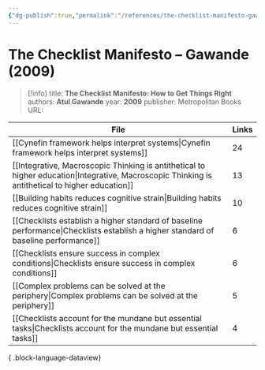 ```yaml
---
{"dg-publish":true,"permalink":"/references/the-checklist-manifesto-gawande-2009/"}
---
```



# The Checklist Manifesto – Gawande (2009)

> [!info]
> title: **The Checklist Manifesto: How to Get Things Right**
> authors: **Atul Gawande**
> year: **2009**
> publisher: Metropolitan Books
> URL: 



| File                                                                                                                                                | Links |
| --------------------------------------------------------------------------------------------------------------------------------------------------- | ----- |
| [[Cynefin framework helps interpret systems\|Cynefin framework helps interpret systems]]                                                         | 24    |
| [[Integrative, Macroscopic Thinking is antithetical to higher education\|Integrative, Macroscopic Thinking is antithetical to higher education]] | 13    |
| [[Building habits reduces cognitive strain\|Building habits reduces cognitive strain]]                                                           | 10    |
| [[Checklists establish a higher standard of baseline performance\|Checklists establish a higher standard of baseline performance]]               | 6     |
| [[Checklists ensure success in complex conditions\|Checklists ensure success in complex conditions]]                                             | 6     |
| [[Complex problems can be solved at the periphery\|Complex problems can be solved at the periphery]]                                             | 5     |
| [[Checklists account for the mundane but essential tasks\|Checklists account for the mundane but essential tasks]]                               | 4     |

{ .block-language-dataview}
